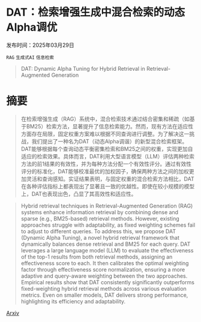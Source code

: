 # DAT：检索增强生成中混合检索的动态Alpha调优

发布时间：2025年03月29日

`RAG` `生成式AI` `信息检索`

> DAT: Dynamic Alpha Tuning for Hybrid Retrieval in Retrieval-Augmented Generation

# 摘要

> 在检索增强生成（RAG）系统中，混合检索技术通过结合密集和稀疏（如基于BM25）检索方法，显著提升了信息检索能力。然而，现有方法在适应性方面存在局限，固定权重方案难以根据不同查询进行调整。为了解决这一挑战，我们提出了一种名为DAT（动态Alpha调谐）的新型混合检索框架。DAT能够根据每个查询动态平衡密集检索和BM25之间的权重，实现更加自适应的检索效果。具体而言，DAT利用大型语言模型（LLM）评估两种检索方法的前1结果的有效性，并为每种方法分配一个有效性评分。通过有效性评分的标准化，DAT能够校准最优的加权因子，确保两种方法之间的加权更加灵活和查询感知。实证结果表明，与固定权重的混合检索方法相比，DAT在各种评估指标上都表现出了显著且一致的优越性。即使在较小规模的模型上，DAT也表现出色，凸显了其高效性和适应性。

> Hybrid retrieval techniques in Retrieval-Augmented Generation (RAG) systems enhance information retrieval by combining dense and sparse (e.g., BM25-based) retrieval methods. However, existing approaches struggle with adaptability, as fixed weighting schemes fail to adjust to different queries. To address this, we propose DAT (Dynamic Alpha Tuning), a novel hybrid retrieval framework that dynamically balances dense retrieval and BM25 for each query. DAT leverages a large language model (LLM) to evaluate the effectiveness of the top-1 results from both retrieval methods, assigning an effectiveness score to each. It then calibrates the optimal weighting factor through effectiveness score normalization, ensuring a more adaptive and query-aware weighting between the two approaches. Empirical results show that DAT consistently significantly outperforms fixed-weighting hybrid retrieval methods across various evaluation metrics. Even on smaller models, DAT delivers strong performance, highlighting its efficiency and adaptability.

[Arxiv](https://arxiv.org/abs/2503.23013)